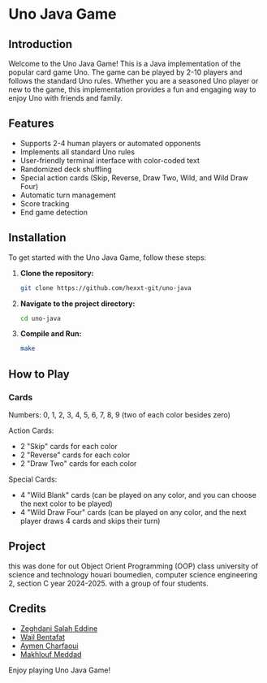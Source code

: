 # Uno Java Game

## Introduction

Welcome to the Uno Java Game! This is a Java implementation of the popular card game Uno. The game can be played by 2-10 players and follows the standard Uno rules. Whether you are a seasoned Uno player or new to the game, this implementation provides a fun and engaging way to enjoy Uno with friends and family.

## Features

-   Supports 2-4 human players or automated opponents
-   Implements all standard Uno rules
-   User-friendly terminal interface with color-coded text
-   Randomized deck shuffling
-   Special action cards (Skip, Reverse, Draw Two, Wild, and Wild Draw Four)
-   Automatic turn management
-   Score tracking
-   End game detection

## Installation

To get started with the Uno Java Game, follow these steps:

1. **Clone the repository:**
    ```sh
    git clone https://github.com/hexxt-git/uno-java
    ```
2. **Navigate to the project directory:**
    ```sh
    cd uno-java
    ```
3. **Compile and Run:**
    ```sh
    make
    ```

## How to Play

### Cards

Numbers: 0, 1, 2, 3, 4, 5, 6, 7, 8, 9 (two of each color besides zero)

Action Cards:
   - 2 "Skip" cards for each color
   - 2 "Reverse" cards for each color
   - 2 "Draw Two" cards for each color

Special Cards:
   - 4 "Wild Blank" cards (can be played on any color, and you can choose the next color to be played)
   - 4 "Wild Draw Four" cards (can be played on any color, and the next player draws 4 cards and skips their turn)

## Project

this was done for out Object Orient Programming (OOP) class university of science and technology houari boumedien, computer science engineering 2, section C year 2024-2025. with a group of four students.

## Credits
- [Zeghdani Salah Eddine](https://www.linkedin.com/in/zeghdani/)
- [Wail Bentafat](https://www.linkedin.com/in/wail-bentafat-36319428a/)
- [Aymen Charfaoui](https://www.linkedin.com/in/aymen-charfaoui-15990828b/)
- [Makhlouf Meddad](https://www.linkedin.com/in/makhlouf-meddad-6674332a5/)

Enjoy playing Uno Java Game!
